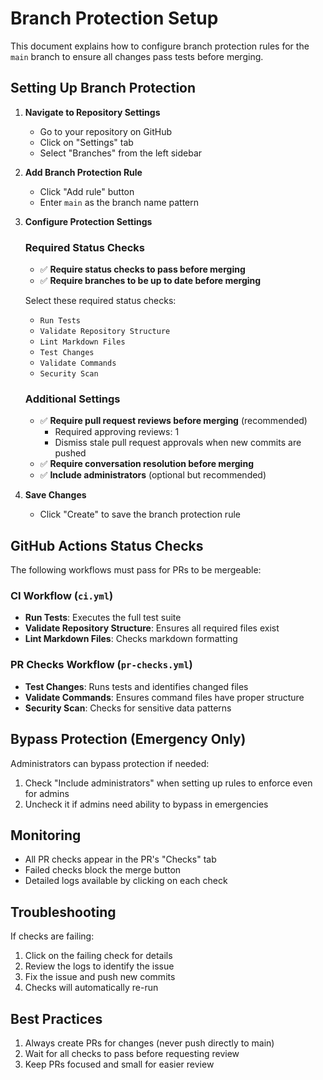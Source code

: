 # Branch Protection Setup

This document explains how to configure branch protection rules for the `main` branch to ensure all changes pass tests before merging.

## Setting Up Branch Protection

1. **Navigate to Repository Settings**
   - Go to your repository on GitHub
   - Click on "Settings" tab
   - Select "Branches" from the left sidebar

2. **Add Branch Protection Rule**
   - Click "Add rule" button
   - Enter `main` as the branch name pattern

3. **Configure Protection Settings**

   ### Required Status Checks

   - ✅ **Require status checks to pass before merging**
   - ✅ **Require branches to be up to date before merging**

   Select these required status checks:
   - `Run Tests`
   - `Validate Repository Structure`
   - `Lint Markdown Files`
   - `Test Changes`
   - `Validate Commands`
   - `Security Scan`

   ### Additional Settings

   - ✅ **Require pull request reviews before merging** (recommended)
     - Required approving reviews: 1
     - Dismiss stale pull request approvals when new commits are pushed
   - ✅ **Require conversation resolution before merging**
   - ✅ **Include administrators** (optional but recommended)

4. **Save Changes**
   - Click "Create" to save the branch protection rule

## GitHub Actions Status Checks

The following workflows must pass for PRs to be mergeable:

### CI Workflow (`ci.yml`)

- **Run Tests**: Executes the full test suite
- **Validate Repository Structure**: Ensures all required files exist
- **Lint Markdown Files**: Checks markdown formatting

### PR Checks Workflow (`pr-checks.yml`)

- **Test Changes**: Runs tests and identifies changed files
- **Validate Commands**: Ensures command files have proper structure
- **Security Scan**: Checks for sensitive data patterns

## Bypass Protection (Emergency Only)

Administrators can bypass protection if needed:

1. Check "Include administrators" when setting up rules to enforce even for admins
2. Uncheck it if admins need ability to bypass in emergencies

## Monitoring

- All PR checks appear in the PR's "Checks" tab
- Failed checks block the merge button
- Detailed logs available by clicking on each check

## Troubleshooting

If checks are failing:

1. Click on the failing check for details
2. Review the logs to identify the issue
3. Fix the issue and push new commits
4. Checks will automatically re-run

## Best Practices

1. Always create PRs for changes (never push directly to main)
2. Wait for all checks to pass before requesting review
3. Keep PRs focused and small for easier review
